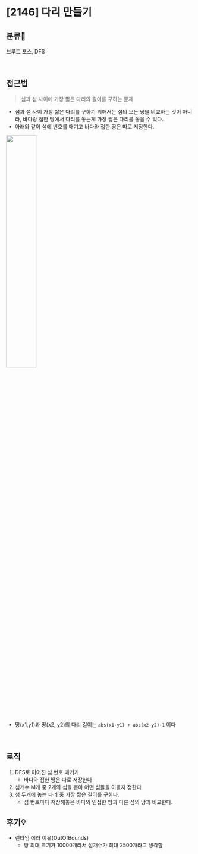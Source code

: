 # [2146] 다리 만들기
## 분류💁

브루트 포스, DFS

</br>

## 접근법
> 섬과 섬 사이에 가장 짧은 다리의 길이를 구하는 문제
- 섬과 섬 사이 가장 짧은 다리를 구하기 위해서는 섬의 모든 땅을 비교하는 것이 아니라, 바다랑 접한 땅에서 다리를 놓는게 가장 짧은 다리를 놓을 수 있다.
- 아래와 같이 섬에 번호를 매기고 바다와 접한 땅은 따로 저장한다.

<img src="https://user-images.githubusercontent.com/44988609/108838457-024f2a00-7617-11eb-9cd5-776051392576.png" width="40%">

- 땅(x1,y1)과 땅(x2, y2)의 다리 길이는 `abs(x1-y1) + abs(x2-y2)-1` 이다


</br>

## 로직
1. DFS로 이어진 섬 번호 매기기
    * 바다와 접한 땅은 따로 저장한다
2. 섬개수 M개 중 2개의 섬을 뽑아 어떤 섬들을 이을지 정한다
3. 섬 두개에 놓는 다리 중 가장 짧은 길이를 구한다.
    * 섬 번호마다 저장해놓은 바다와 인접한 땅과 다른 섬의 땅과 비교한다.


## 후기💡
- 런타임 에러 이유(OutOfBounds)
    * 땅 최대 크기가 10000개라서 섬개수가 최대 2500개라고 생각함
